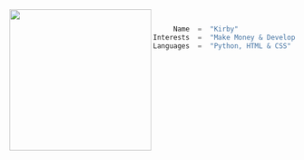 <img align="left" src="https://media.tenor.com/IaHWusTft-sAAAAC/hasbulla.gif" width="250" /> 

```python

     Name  =  "Kirby"
Interests  =  "Make Money & Development"
Languages  =  "Python, HTML & CSS"

```
